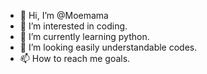 - 👋 Hi, I’m @Moemama
- 👀 I’m interested in coding.
- 🌱 I’m currently learning python.
- 💞️ I’m looking easily understandable codes.
- 📫 How to reach me goals.

<!---
Moemama/Moemama is a ✨ special ✨ repository because its `README.md` (this file) appears on your GitHub profile.
You can click the Preview link to take a look at your changes.
--->
